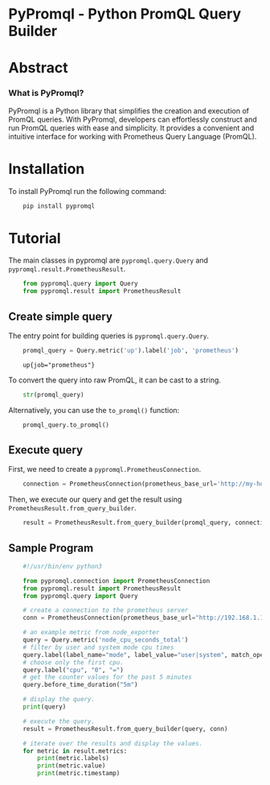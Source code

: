 PyPromql - Python PromQL Query Builder
=======================================

# Abstract

###  What is PyPromql?

PyPromql is a Python library that simplifies the creation and execution of PromQL queries.
With PyPromql, developers can effortlessly construct and run PromQL queries with ease and simplicity.
It provides a convenient and intuitive interface for working with Prometheus Query Language (PromQL).

# Installation

To install PyPromql run the following command:

```bash
    pip install pypromql
```

# Tutorial
The main classes in pypromql are ``pypromql.query.Query`` and ``pypromql.result.PrometheusResult``.

```python
    from pypromql.query import Query
    from pypromql.result import PrometheusResult
```

## Create simple query

The entry point for building queries is ``pypromql.query.Query``.

```python
    promql_query = Query.metric('up').label('job', 'prometheus')
```

```promql
    up{job="prometheus"}
```

To convert the query into raw PromQL, it can be cast to a string.

```python
    str(promql_query)
```
Alternatively, you can use the `to_promql()` function:

```python
    promql_query.to_promql()
```

## Execute query

First, we need to create a ``pypromql.PrometheusConnection``.

```python
    connection = PrometheusConnection(prometheus_base_url='http://my-host-name:my-port/')
```    
Then, we execute our query and get the result using ``PrometheusResult.from_query_builder``.

```python
    result = PrometheusResult.from_query_builder(promql_query, connection)
```

## Sample Program

```python
    #!/usr/bin/env python3

    from pypromql.connection import PrometheusConnection
    from pypromql.result import PrometheusResult
    from pypromql.query import Query

    # create a connection to the prometheus server
    conn = PrometheusConnection(prometheus_base_url="http://192.168.1.18:9090")

    # an example metric from node_exporter
    query = Query.metric('node_cpu_seconds_total')
    # filter by user and system mode cpu times
    query.label(label_name="mode", label_value="user|system", match_operator="=~")
    # choose only the first cpu.
    query.label("cpu", "0", "=")
    # get the counter values for the past 5 minutes
    query.before_time_duration("5m")

    # display the query.
    print(query)

    # execute the query.
    result = PrometheusResult.from_query_builder(query, conn)

    # iterate over the results and display the values.
    for metric in result.metrics:
        print(metric.labels)
        print(metric.value)
        print(metric.timestamp)
```